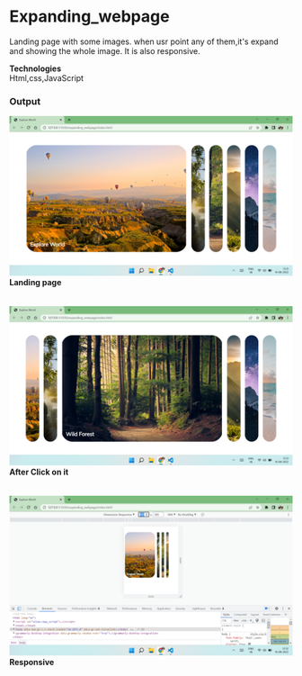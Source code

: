 # Expanding_webpage

Landing page with some images. 
when usr point any of them,it's expand and showing the whole image. It is also responsive.


**Technologies**
<br>Html,css,JavaScript

### Output ###
![Alt text](output1.png?raw=true "Landing Page")
**Landing page**
<br>
<br>
<br>
![Alt text](output2.png?raw=true "mouse pointing")
**After Click on it**
<br>
<br>
<br>
![Alt text](output3.png?raw=true "Responsive")
**Responsive**
